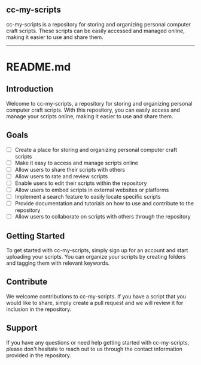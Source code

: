 ## cc-my-scripts

cc-my-scripts is a repository for storing and organizing personal computer craft scripts. These scripts can be easily accessed and managed online, making it easier to use and share them.

---

# README.md

## Introduction

Welcome to cc-my-scripts, a repository for storing and organizing personal computer craft scripts. With this repository, you can easily access and manage your scripts online, making it easier to use and share them.

## Goals

- [ ] Create a place for storing and organizing personal computer craft scripts
- [ ] Make it easy to access and manage scripts online
- [ ] Allow users to share their scripts with others
- [ ] Allow users to rate and review scripts
- [ ] Enable users to edit their scripts within the repository
- [ ] Allow users to embed scripts in external websites or platforms
- [ ] Implement a search feature to easily locate specific scripts
- [ ] Provide documentation and tutorials on how to use and contribute to the repository
- [ ] Allow users to collaborate on scripts with others through the repository

## Getting Started

To get started with cc-my-scripts, simply sign up for an account and start uploading your scripts. You can organize your scripts by creating folders and tagging them with relevant keywords.

## Contribute

We welcome contributions to cc-my-scripts. If you have a script that you would like to share, simply create a pull request and we will review it for inclusion in the repository.

## Support

If you have any questions or need help getting started with cc-my-scripts, please don't hesitate to reach out to us through the contact information provided in the repository.
